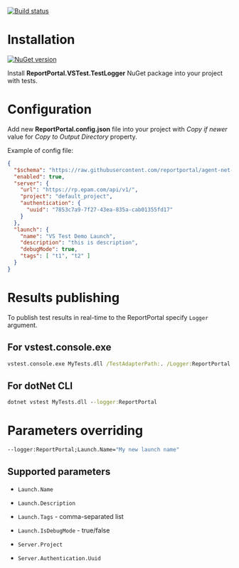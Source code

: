 [![Build status](https://ci.appveyor.com/api/projects/status/0bgatrnrtl1r1prm/branch/master?svg=true)](https://ci.appveyor.com/project/nvborisenko/agent-net-vstest/branch/master)

# Installation
[![NuGet version](https://badge.fury.io/nu/ReportPortal.VSTest.TestLogger.svg)](https://badge.fury.io/nu/ReportPortal.VSTest.TestLogger)

Install **ReportPortal.VSTest.TestLogger** NuGet package into your project with tests.

# Configuration
Add new **ReportPortal.config.json** file into your project with *Copy if newer* value for *Copy to Output Directory* property.

Example of config file:
```json
{
  "$schema": "https://raw.githubusercontent.com/reportportal/agent-net-vstest/master/ReportPortal.VSTest.TestLogger/ReportPortal.config.schema",
  "enabled": true,
  "server": {
    "url": "https://rp.epam.com/api/v1/",
    "project": "default_project",
    "authentication": {
      "uuid": "7853c7a9-7f27-43ea-835a-cab01355fd17"
    }
  },
  "launch": {
    "name": "VS Test Demo Launch",
    "description": "this is description",
    "debugMode": true,
    "tags": [ "t1", "t2" ]
  }
}
```
# Results publishing
To publish test results in real-time to the ReportPortal specify `Logger` argument.

## For vstest.console.exe
```cmd
vstest.console.exe MyTests.dll /TestAdapterPath:. /Logger:ReportPortal
```
## For dotNet CLI
```cmd
dotnet vstest MyTests.dll --logger:ReportPortal
```

# Parameters overriding
```cmd
--logger:ReportPortal;Launch.Name="My new launch name"
```

## Supported parameters
- `Launch.Name`
- `Launch.Description`
- `Launch.Tags` - comma-separated list
- `Launch.IsDebugMode` - true/false

- `Server.Project`
- `Server.Authentication.Uuid`

